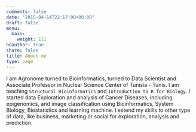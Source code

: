 ```yaml
---
comments: false
date: "2015-04-14T22:17:00+00:00"
draft: false
menu:
  main:
    weight: 111
noauthor: true
share: false
title: About me
type: page
---
```

I am Agronome turned to Bioinformatics, turned to Data Scientist and Associate Professor in Nuclear Science Center of Tunisia - Tunis. I am teaching `Structural Bioinformatics` and `Introduction to R for Biology`.  I started data Exploration and analysis of Cancer Diseases, including epigenomics, and image classification using Bioinformatics, System Biology, Biostatistics and learning machine. I extend my skills to other type of data, like business, marketing or social for exploration, analysis and prediction.